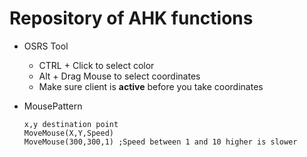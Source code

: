 # Repository of AHK functions

* OSRS Tool
  * CTRL + Click to select color
  * Alt + Drag Mouse to select coordinates
  * Make sure client is **active** before you take coordinates
  
  
* MousePattern
  ```autohotkey
  x,y destination point
  MoveMouse(X,Y,Speed)
  MoveMouse(300,300,1) ;Speed between 1 and 10 higher is slower
  ```



